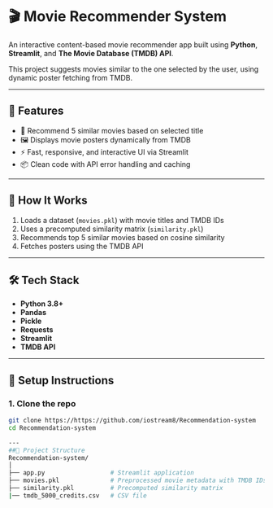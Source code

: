 # 🎬 Movie Recommender System

An interactive content-based movie recommender app built using **Python**, **Streamlit**, and **The Movie Database (TMDB) API**.

This project suggests movies similar to the one selected by the user, using dynamic poster fetching from TMDB.

---
## 📌 Features

- 🎥 Recommend 5 similar movies based on selected title
- 🖼️ Displays movie posters dynamically from TMDB
- ⚡ Fast, responsive, and interactive UI via Streamlit
- 📦 Clean code with API error handling and caching

---

## 🧠 How It Works

1. Loads a dataset (`movies.pkl`) with movie titles and TMDB IDs
2. Uses a precomputed similarity matrix (`similarity.pkl`)
3. Recommends top 5 similar movies based on cosine similarity
4. Fetches posters using the TMDB API

---

## 🛠️ Tech Stack

- **Python 3.8+**
- **Pandas**
- **Pickle**
- **Requests**
- **Streamlit**
- **TMDB API**

---

## 🧰 Setup Instructions

### 1. Clone the repo

```bash
git clone https://https://github.com/iostream8/Recommendation-system
cd Recommendation-system

---
##📁 Project Structure
Recommendation-system/
│
├── app.py                  # Streamlit application
├── movies.pkl              # Preprocessed movie metadata with TMDB IDs
├── similarity.pkl          # Precomputed similarity matrix
|── tmdb_5000_credits.csv   # CSV file

